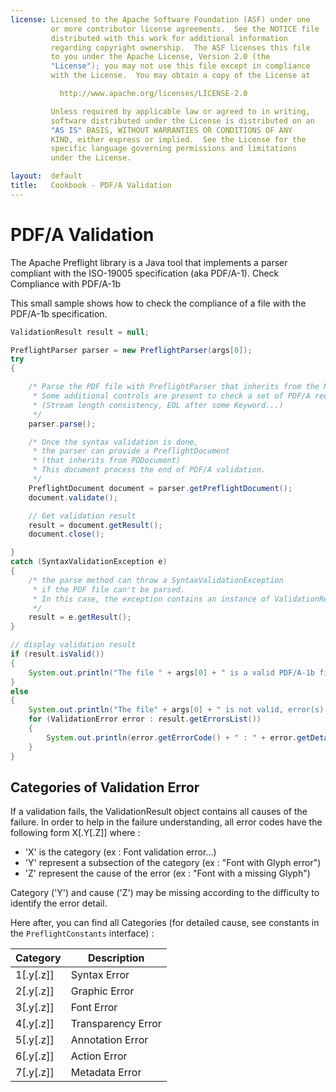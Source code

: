 ```yaml
---
license: Licensed to the Apache Software Foundation (ASF) under one
         or more contributor license agreements.  See the NOTICE file
         distributed with this work for additional information
         regarding copyright ownership.  The ASF licenses this file
         to you under the Apache License, Version 2.0 (the
         "License"); you may not use this file except in compliance
         with the License.  You may obtain a copy of the License at

           http://www.apache.org/licenses/LICENSE-2.0

         Unless required by applicable law or agreed to in writing,
         software distributed under the License is distributed on an
         "AS IS" BASIS, WITHOUT WARRANTIES OR CONDITIONS OF ANY
         KIND, either express or implied.  See the License for the
         specific language governing permissions and limitations
         under the License.

layout:  default
title:   Cookbook - PDF/A Validation
---
```


# PDF/A Validation

The Apache Preflight library is a Java tool that implements a parser compliant with the ISO-19005 specification (aka PDF/A-1).
Check Compliance with PDF/A-1b

This small sample shows how to check the compliance of a file with the PDF/A-1b specification.

~~~java
ValidationResult result = null;

PreflightParser parser = new PreflightParser(args[0]);
try
{

    /* Parse the PDF file with PreflightParser that inherits from the NonSequentialParser.
     * Some additional controls are present to check a set of PDF/A requirements. 
     * (Stream length consistency, EOL after some Keyword...)
     */
    parser.parse();

    /* Once the syntax validation is done, 
     * the parser can provide a PreflightDocument 
     * (that inherits from PDDocument) 
     * This document process the end of PDF/A validation.
     */
    PreflightDocument document = parser.getPreflightDocument();
    document.validate();

    // Get validation result
    result = document.getResult();
    document.close();

}
catch (SyntaxValidationException e)
{
    /* the parse method can throw a SyntaxValidationException 
     * if the PDF file can't be parsed.
     * In this case, the exception contains an instance of ValidationResult  
     */
    result = e.getResult();
}

// display validation result
if (result.isValid())
{
    System.out.println("The file " + args[0] + " is a valid PDF/A-1b file");
}
else
{
    System.out.println("The file" + args[0] + " is not valid, error(s) :");
    for (ValidationError error : result.getErrorsList())
    {
        System.out.println(error.getErrorCode() + " : " + error.getDetails());
    }
}
~~~
      	
## Categories of Validation Error

If a validation fails, the ValidationResult object contains all causes of the failure.
In order to help in the failure understanding, all error codes have the following form X[.Y[.Z]] where :

 - 'X' is the category (ex : Font validation error...)
 - 'Y' represent a subsection of the category (ex : "Font with Glyph error")
 - 'Z' represent the cause of the error (ex : "Font with a missing Glyph")

Category ('Y') and cause ('Z') may be missing according to the difficulty to identify the error detail.

Here after, you can find all Categories (for detailed cause, see constants in the ``PreflightConstants`` interface) :

| Category | Description |
| -------- | ----------- | 
| 1[.y[.z]] | Syntax Error |
| 2[.y[.z]] | Graphic Error |
| 3[.y[.z]] | Font Error |
| 4[.y[.z]] | Transparency Error |
| 5[.y[.z]] | Annotation Error |
| 6[.y[.z]] | Action Error |
| 7[.y[.z]] | Metadata Error |
